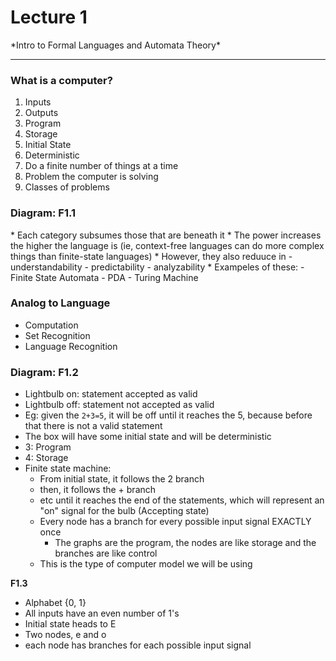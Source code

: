 <h1>Lecture 1</h1>
*Intro to Formal Languages and Automata Theory*

----

<h3>What is a computer?</h3>

1. Inputs
2. Outputs
3. Program
4. Storage
5. Initial State
6. Deterministic
7. Do a finite number of things at a time
8. Problem the computer is solving
9. Classes of problems

<h3>Diagram: <b>F1.1</b></h3>
  * Each category subsumes those that are beneath it
  * The power increases the higher the language is (ie, context-free languages can do more complex things than finite-state languages)
  * However, they also reduuce in 
      - understandability
      - predictability
      - analyzability
  * Exampeles of these: 
      - Finite State Automata
      - PDA
      - Turing Machine

<h3>Analog to Language</h3>

  * Computation
  * Set Recognition
  * Language Recognition

<h3>Diagram: <b>F1.2</b></h3>

  * Lightbulb on: statement accepted as valid
  * Lightbulb off: statement not accepted as valid
  * Eg: given the `2+3=5`, it will be off until it reaches the 5, because before that there is not a valid statement
  * The box will have some initial state and will be deterministic
  * 3: Program
  * 4: Storage
  * Finite state machine:
      - From initial state, it follows the 2 branch
      - then, it follows the + branch
      - etc until it reaches the end of the statements, which will represent an "on" signal for the bulb (Accepting state)
      - Every node has a branch for every possible input signal EXACTLY once
          + The graphs are the program, the nodes are like storage and the branches are like control
      - This is the type of computer model we will be using

__F1.3__
  * Alphabet {0, 1}
  * All inputs have an even number of 1's
  * Initial state heads to E
  * Two nodes, e and o
  * each node has branches for each possible input signal